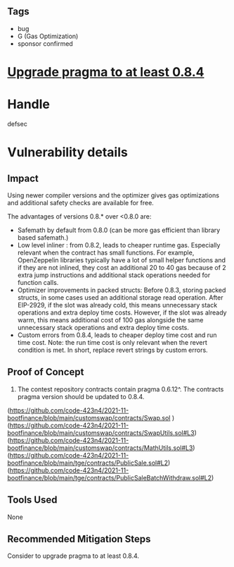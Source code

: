 ## Tags

- bug
- G (Gas Optimization)
- sponsor confirmed

# [Upgrade pragma to at least 0.8.4](https://github.com/code-423n4/2021-11-bootfinance-findings/issues/29) 

# Handle

defsec


# Vulnerability details

## Impact

Using newer compiler versions and the optimizer gives gas optimizations
and additional safety checks are available for free.

The advantages of versions 0.8.* over <0.8.0 are:

- Safemath by default from 0.8.0 (can be more gas efficient than
library based safemath.)
- Low level inliner : from 0.8.2, leads to cheaper runtime gas. Especially relevant when the contract has small functions. For example, OpenZeppelin libraries typically have a lot of small helper functions and if they are not inlined, they cost an additional 20 to 40 gas because of 2 extra jump instructions and additional stack operations needed for function calls.
- Optimizer improvements in packed structs: Before 0.8.3, storing packed structs, in some cases used an
additional storage read operation. After EIP-2929, if the slot was already cold, this means unnecessary stack operations and extra deploy time costs. However, if the slot was already warm, this means
additional cost of 100 gas alongside the same unnecessary stack operations and extra deploy time costs.
- Custom errors from 0.8.4, leads to cheaper deploy time cost and run time cost. Note: the run time cost is only relevant when the revert condition is met. In short, replace revert strings by custom errors.



## Proof of Concept

1. The contest repository contracts contain pragma 0.6.12^. The contracts pragma version should be updated to 0.8.4.

(https://github.com/code-423n4/2021-11-bootfinance/blob/main/customswap/contracts/Swap.sol )
(https://github.com/code-423n4/2021-11-bootfinance/blob/main/customswap/contracts/SwapUtils.sol#L3)
(https://github.com/code-423n4/2021-11-bootfinance/blob/main/customswap/contracts/MathUtils.sol#L3)
(https://github.com/code-423n4/2021-11-bootfinance/blob/main/tge/contracts/PublicSale.sol#L2)
(https://github.com/code-423n4/2021-11-bootfinance/blob/main/tge/contracts/PublicSaleBatchWithdraw.sol#L2)

## Tools Used

None

## Recommended Mitigation Steps

Consider to upgrade pragma to at least 0.8.4.


